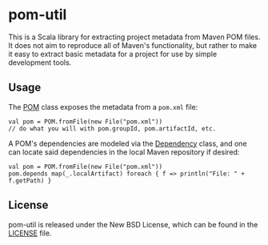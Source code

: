 # pom-util

This is a Scala library for extracting project metadata from Maven POM files.
It does not aim to reproduce all of Maven's functionality, but rather to make
it easy to extract basic metadata for a project for use by simple development
tools.

## Usage

The [POM] class exposes the metadata from a `pom.xml` file:

    val pom = POM.fromFile(new File("pom.xml"))
    // do what you will with pom.groupId, pom.artifactId, etc.

A POM's dependencies are modeled via the [Dependency] class, and one can locate
said dependencies in the local Maven repository if desired:

    val pom = POM.fromFile(new File("pom.xml"))
    pom.depends map(_.localArtifact) foreach { f => println("File: " + f.getPath) }

## License

pom-util is released under the New BSD License, which can be found in the
[LICENSE] file.

[POM]: https://github.com/samskivert/pom-util/blob/master/src/main/scala/pomutil/POM.scala
[Dependency]: https://github.com/samskivert/pom-util/blob/master/src/main/scala/pomutil/Dependency.scala
[LICENSE]: https://github.com/samskivert/pom-util/blob/master/LICENSE
